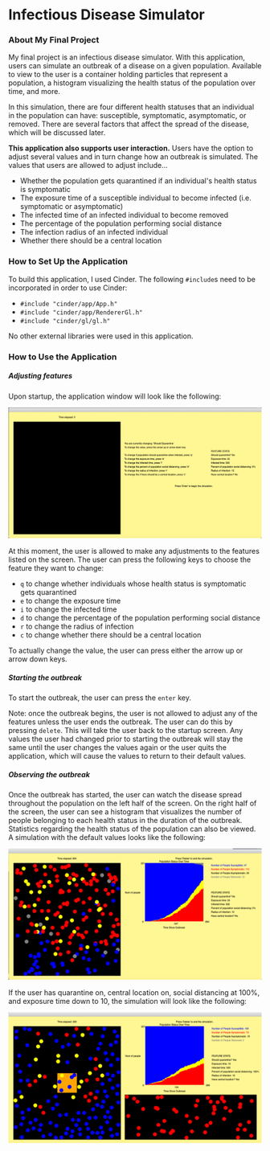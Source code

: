 # Infectious Disease Simulator

### About My Final Project
My final project is an infectious disease simulator. With this
application, users can simulate an outbreak of a disease on a given
population. Available to view to the user is a container holding
particles that represent a population, a histogram visualizing
the health status of the population over time, and more.

In this simulation, there are four different health statuses that an
individual in the population can have: susceptible, symptomatic,
asymptomatic, or removed. There are several factors that affect the
spread of the disease, which will be discussed later.

**This application also supports user interaction.** Users have the
option to adjust several values and in turn change how an outbreak
is simulated. The values that users are allowed to adjust include...
- Whether the population gets quarantined if an individual's health
status is symptomatic
- The exposure time of a susceptible individual to become infected
(i.e. symptomatic or asymptomatic)
- The infected time of an infected individual to become removed
- The percentage of the population performing social distance
- The infection radius of an infected individual
- Whether there should be a central location


### How to Set Up the Application
To build this application, I used Cinder. The following `#include`s
need to be incorporated in order to use Cinder:
- `#include "cinder/app/App.h"`
- `#include "cinder/app/RendererGl.h"`
- `#include "cinder/gl/gl.h"`

No other external libraries were used in this application.


### How to Use the Application
##### Adjusting features
Upon startup, the application window will look like the following:

![Startup Screen](/images/InfectiousDiseaseAppStartupScreen.png)

At this moment, the user is allowed to make any adjustments to the
features listed on the screen. The user can press the following
keys to choose the feature they want to change:
- `q` to change whether individuals whose health status is
symptomatic gets quarantined
- `e` to change the exposure time
- `i` to change the infected time
- `d` to change the percentage of the population performing social
distance
- `r` to change the radius of infection
- `c` to change whether there should be a central location

To actually change the value, the user can press either the arrow up
or arrow down keys.

##### Starting the outbreak
To start the outbreak, the user can press the `enter` key.

Note: once the outbreak begins, the user is not allowed to adjust
any of the features unless the user ends the outbreak. The user can
do this by pressing `delete`. This will take the user back to the
startup screen. Any values the user had changed prior to starting the
outbreak will stay the same until the user changes the values again
or the user quits the application, which will cause the values
to return to their default values.

##### Observing the outbreak
Once the outbreak has started, the user can watch the disease
spread throughout the population on the left half of the screen.
On the right half of the screen, the user can see a histogram that
visualizes the number of people belonging to each health status
in the duration of the outbreak. Statistics regarding the health
status of the population can also be viewed. A simulation with the
default values looks like the following:

![Default Values](/images/InfectiousDiseaseAppDefaultSettings.png)

If the user has quarantine on, central location on, social
distancing at 100%, and exposure time down to 10, the simulation
will look like the following:

![Custom Values](/images/InfectiousDiseaseAppCustomSettings.png)
